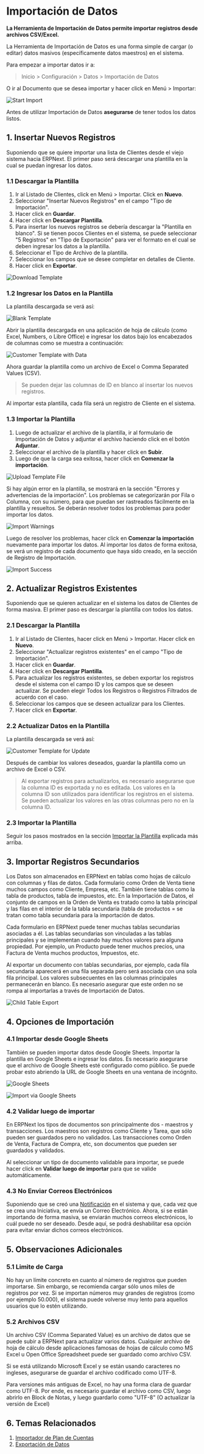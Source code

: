 <!--add breadcrumbs-->

# Importación de Datos

**La Herramienta de Importación de Datos permite importar registros desde archivos CSV/Excel.**

La Herramienta de Importación de Datos es una forma simple de cargar (o editar) datos masivos (específicamente datos maestros) en el sistema.

Para empezar a importar datos ir a:

> Inicio > Configuración > Datos > Importación de Datos

O ir al Documento que se desea importar y hacer click en Menú > Importar:

<img alt="Start Import" class="screenshot" src="/docs/assets/img/setup/data-import/task-menu-import.png">

Antes de utilizar Importación de Datos **asegurarse** de tener todos los datos listos.

## 1. Insertar Nuevos Registros

Suponiendo que se quiere importar una lista de Clientes desde el viejo sistema hacia ERPNext. El primer paso será descargar una plantilla en la cual se puedan ingresar los datos. 

### 1.1 Descargar la Plantilla

1. Ir al Listado de Clientes, click en Menú > Importar. Click en **Nuevo**.
1. Seleccionar "Insertar Nuevos Registros" en el campo "Tipo de Importación".
1. Hacer click en **Guardar**.
1. Hacer click en **Descargar Plantilla**.
1. Para insertar los nuevos registros se debería descargar la "Plantilla en blanco". Si se tienen pocos Clientes en el sistema, se puede seleccionar "5 Registros" en "Tipo de Exportación" para ver el formato en el cual se deben ingresar los datos a la plantilla. 
1. Seleccionar el Tipo de Archivo de la plantilla. 
1. Seleccionar los campos que se desee completar en detalles de Cliente.
1. Hacer click en **Exportar**.

![Download Template](/docs/assets/img/setup/data-import/download-template.gif)

### 1.2 Ingresar los Datos en la Plantilla

La plantilla descargada se verá así: 

![Blank Template](/docs/assets/img/setup/data-import/blank-template-file.png)

Abrir la plantilla descargada en una aplicación de hoja de cálculo (como Excel, Numbers, o Libre Office) e ingresar los datos bajo los encabezados de columnas como se muestra a continuación: 

![Customer Template with Data](/docs/assets/img/setup/data-import/customer-template-with-data.png)

Ahora guardar la plantilla como un archivo de Excel o Comma Separated Values (CSV).

> Se pueden dejar las columnas de ID en blanco al insertar los nuevos registros. 

Al importar esta plantilla, cada fila será un registro de Cliente en el sistema.  


### 1.3 Importar la Plantilla

1. Luego de actualizar el archivo de la plantilla, ir al formulario de Importación de Datos y adjuntar el archivo haciendo click en el botón **Adjuntar**.
1. Seleccionar el archivo de la plantilla y hacer click en **Subir**.
1. Luego de que la carga sea exitosa, hacer click en **Comenzar la importación**.

![Upload Template File](/docs/assets/img/setup/data-import/upload-template-file.png)

Si hay algún error en la plantilla, se mostrará en la sección "Errores y advertencias de la importación". Los problemas se categorizarán por Fila o Columna, con su número, para que puedan ser rastreados fácilmente en la plantilla y resueltos. Se deberán resolver todos los problemas para poder importar los datos. 

![Import Warnings](/docs/assets/img/setup/data-import/import-warnings.png)

Luego de resolver los problemas, hacer click en **Comenzar la importación** nuevamente para importar los datos. Al importar los datos de forma exitosa, se verá un registro de cada documento que haya sido creado, en la sección de Registro de Importación. 

![Import Success](/docs/assets/img/setup/data-import/import-success.png)

## 2. Actualizar Registros Existentes

Suponiendo que se quieren actualizar en el sistema los datos de Clientes de forma masiva. El primer paso es descargar la plantilla con todos los datos. 

### 2.1 Descargar la Plantilla

1. Ir al Listado de Clientes, hacer click en Menú > Importar. Hacer click en **Nuevo**.
1. Seleccionar "Actualizar registros existentes" en el campo "Tipo de Importación".
1. Hacer click en **Guardar**.
1. Hacer click en **Descargar Plantilla**.
1. Para actualizar los registros existentes, se deben exportar los registros desde el sistema con el campo ID y los campos que se deseen actualizar. Se pueden elegir Todos los Registros o Registros Filtrados de acuerdo con el caso. 
1. Seleccionar los campos que se deseen actualizar para los Clientes.
1. Hacer click en **Exportar**.

### 2.2 Actualizar Datos en la Plantilla

La plantilla descargada se verá así: 

![Customer Template for Update](/docs/assets/img/setup/data-import/customer-template-for-update.png)

Después de cambiar los valores deseados, guardar la plantilla como un archivo de Excel o CSV.

> Al exportar registros para actualizarlos, es necesario asegurarse que la columna ID es exportada y no es editada. Los valores en la columna ID son utilizados para identificar los registros en el sistema. Se pueden actualizar los valores en las otras columnas pero no en la columna ID.

### 2.3 Importar la Plantilla

Seguir los pasos mostrados en la sección [Importar la Plantilla](#13-importing-the-template) explicada más arriba.

## 3. Importar Registros Secundarios

Los Datos son almacenados en ERPNext en tablas como hojas de cálculo con columnas y filas de datos. Cada formulario como Orden de Venta tiene muchos campos como Cliente, Empresa, etc. También tiene tablas como la tabla de productos, tabla de impuestos, etc. En la Importación de Datos, el conjunto de campos en la Orden de Venta es tratado como la tabla principal y las filas en el interior de la tabla secundaria (tabla de productos = se tratan como tabla secundaria para la importación de datos. 

Cada formulario en ERPNext puede tener muchas tablas secundarias asociadas a él. Las tablas secundarias son vinculadas a las tablas principales y se implementan cuando hay muchos valores para alguna propiedad. Por ejemplo, un Producto puede tener muchos precios, una Factura de Venta muchos productos, Impuestos, etc.

Al exportar un documento con tablas secundarias, por ejemplo, cada fila secundaria aparecerá en una fila separada pero será asociada con una sola fila principal. Los valores subsecuentes en las columnas principales permanecerán en blanco. Es necesario asegurar que este orden no se rompa al importarlas a través de Importación de Datos. 

![Child Table Export](/docs/assets/img/setup/data-import/child-table-export.png)

## 4. Opciones de Importación

### 4.1 Importar desde Google Sheets

También se pueden importar datos desde Google Sheets. Importar la plantilla en Google Sheets e ingresar los datos. Es necesario asegurarse que el archivo de Google Sheets esté configurado como público. Se puede probar esto abriendo la URL de Google Sheets en una ventana de incógnito.

![Google Sheets](/docs/assets/img/setup/data-import/google-sheets.png)

![Import via Google Sheets](/docs/assets/img/setup/data-import/import-via-google-sheets.png)

### 4.2 Validar luego de importar

En ERPNext los tipos de documentos son principalmente dos - maestros y transacciones. Los maestros son registros como Cliente y Tarea, que sólo pueden ser guardados pero no validados. Las transacciones como Orden de Venta, Factura de Compra, etc, son documentos que pueden ser guardados y validados. 

Al seleccionar un tipo de documento validable para importar, se puede hacer click en **Validar luego de importar** para que se valide automáticamente. 

### 4.3 No Enviar Correos Electrónicos

Suponiendo que se creó una [Notificación](/docs/user/manual/es/setting-up/notifications) en el sistema y que, cada vez que se crea una Iniciativa, se envía un Correo Electrónico. Ahora, si se están importando de forma masiva, se enviarán muchos correos electrónicos, lo cuál puede no ser deseado. Desde aquí, se podrá deshabilitar esa opción para evitar enviar dichos correos electrónicos.

## 5. Observaciones Adicionales

### 5.1 Limite de Carga

No hay un límite concreto en cuanto al número de registros que pueden importarse. Sin embargo, se recomienda cargar sólo unos miles de registros por vez. Si se importan números muy grandes de registros (como por ejemplo 50.000), el sistema puede volverse muy lento para aquellos usuarios que lo estén utilizando. 

### 5.2 Archivos CSV

Un archivo CSV (Comma Separated Value) es un archivo de datos que se puede subir a ERPNext para actualizar varios datos. Cualquier archivo de hoja de cálculo desde aplicaciones famosas 
de hojas de cálculo como MS Excel u Open Office Spreadsheet puede ser guardado como archivo CSV.

Si se está utilizando Microsoft Excel y se están usando caracteres no ingleses, asegurarse de guardar el archivo codificado como UTF-8.

Para versiones más antiguas de Excel, no hay una forma clara de guardar como UTF-8. Por ende, es necesario guardar el archivo como CSV, luego abrirlo en Block de Notas, y luego guardarlo como "UTF-8" (O actualizar la versión de Excel)

## 6. Temas Relacionados

1. [Importador de Plan de Cuentas](/docs/user/manual/es/setting-up/chart-of-accounts-importer)
1. [Exportación de Datos](/docs/user/manual/es/setting-up/data/data-export)
